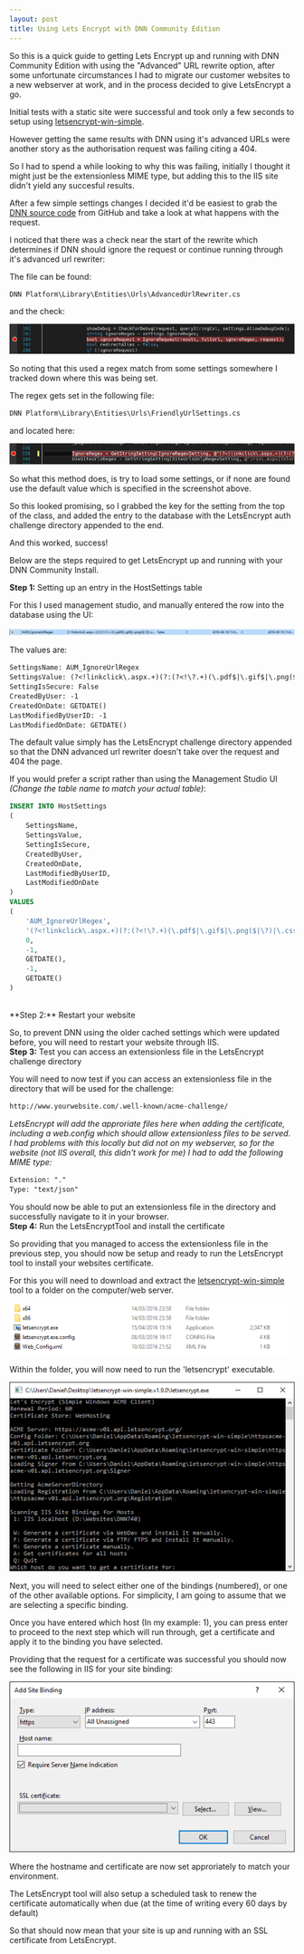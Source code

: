 ```yaml
---
layout: post
title: Using Lets Encrypt with DNN Community Edition 
---
```


So this is a quick guide to getting Lets Encrypt up and running with DNN Community Edition with using the "Advanced" URL rewrite option, after some unfortunate circumstances I had to migrate our customer websites to a new webserver at work, and in the process decided to give LetsEncrypt a go.

Initial tests with a static site were successful and took only a few seconds to setup using [letsencrypt-win-simple](https://github.com/Lone-Coder/letsencrypt-win-simple).

However getting the same results with DNN using it's advanced URLs were another story as the authorisation request was failing citing a 404.

So I had to spend a while looking to why this was failing, initially I thought it might just be the extensionless MIME type, but adding this to the IIS site didn't yield any succesful results.

After a few simple settings changes I decided it'd be easiest to grab the [DNN source code](https://github.com/dnnsoftware/Dnn.Platform) from GitHub and take a look at what happens with the request.

I noticed that there was a check near the start of the rewrite which determines if DNN should ignore the request or continue running through it's advanced url rewriter:

The file can be found:  

```txt
DNN Platform\Library\Entities\Urls\AdvancedUrlRewriter.cs
```

and the check:

![ignore request](https://raw.githubusercontent.com/danielcirket/danielcirket.github.io/master/images/2016-04-20-DNN-Community-Lets-Encrypt/Ignore-Request.PNG)  

So noting that this used a regex match from some settings somewhere I tracked down where this was being set.

The regex gets set in the following file:

```txt
DNN Platform\Library\Entities\Urls\FriendlyUrlSettings.cs
```

and located here:

![ignore regex](https://raw.githubusercontent.com/danielcirket/danielcirket.github.io/master/images/2016-04-20-DNN-Community-Lets-Encrypt/Ignore-Regex.PNG)  

So what this method does, is try to load some settings, or if none are found use the default value which is specified in the screenshot above.

So this looked promising, so I grabbed the key for the setting from the top of the class, and added the entry to the database with the LetsEncrypt auth challenge directory appended to the end.

And this worked, success!

Below are the steps required to get LetsEncrypt up and running with your DNN Community Install.
<br>

**Step 1:** Setting up an entry in the HostSettings table  

For this I used management studio, and manually entered the row into the database using the UI:

![host settings entry](https://raw.githubusercontent.com/danielcirket/danielcirket.github.io/master/images/2016-04-20-DNN-Community-Lets-Encrypt/AUM_IgnoreUrlRegex.PNG)  

The values are:

```txt
SettingsName: AUM_IgnoreUrlRegex
SettingsValue: (?<!linkclick\.aspx.+)(?:(?<!\?.+)(\.pdf$|\.gif$|\.png($|\?)|\.css($|\?)|\.js($|\?)|\.jpg$|\.axd($|\?)|\.swf$|\.flv$|\.ico$|\.xml($|\?)|\.txt$|/\.well-known/acme-challenge/))
SettingIsSecure: False
CreatedByUser: -1
CreatedOnDate: GETDATE()
LastModifiedByUserID: -1
LastModifiedOnDate: GETDATE()
```  

The default value simply has the LetsEncrypt challenge directory appended so that the DNN advanced url rewriter doesn't take over the request and 404 the page.

If you would prefer a script rather than using the Management Studio UI _(Change the table name to match your actual table)_:

```sql
INSERT INTO HostSettings
(
    SettingsName,
    SettingsValue,
    SettingIsSecure,
    CreatedByUser,
    CreatedOnDate,
    LastModifiedByUserID,
    LastModifiedOnDate
)
VALUES
(
    'AUM_IgnoreUrlRegex',
    '(?<!linkclick\.aspx.+)(?:(?<!\?.+)(\.pdf$|\.gif$|\.png($|\?)|\.css($|\?)|\.js($|\?)|\.jpg$|\.axd($|\?)|\.swf$|\.flv$|\.ico$|\.xml($|\?)|\.txt$|/\.well-known/acme-challenge/))',
    0,
    -1,
    GETDATE(),
    -1,
    GETDATE()
)
```
<br>
**Step 2:** Restart your website

So, to prevent DNN using the older cached settings which were updated before, you will need to restart your website through IIS.
<br>
**Step 3:** Test you can access an extensionless file in the LetsEncrypt challenge directory

You will need to now test if you can access an extensionless file in the directory that will be used for the challenge:

```txt
http://www.yourwebsite.com/.well-known/acme-challenge/
```

*LetsEncrypt will add the approriate files here when adding the certificate, including a web.config which should allow extensionless files to be served. I had problems with this locally but did not on my webserver, so for the website (not IIS overall, this didn't work for me) I had to add the following MIME type:*

```txt
Extension: "."
Type: "text/json"
``` 

You should now be able to put an extensionless file in the directory and successfully navigate to it in your browser.
<br>
**Step 4:** Run the LetsEncryptTool and install the certificate

So providing that you managed to access the extensionless file in the previous step, you should now be setup and ready to run the LetsEncrypt tool to install your websites certificate.

For this you will need to download and extract the [letsencrypt-win-simple](https://github.com/Lone-Coder/letsencrypt-win-simple) tool to a folder on the computer/web server.

![LetsEncrypt Tool Folder](https://raw.githubusercontent.com/danielcirket/danielcirket.github.io/master/images/2016-04-20-DNN-Community-Lets-Encrypt/lets-encrypt-tool-folder.PNG)  

Within the folder, you will now need to run the 'letsencrypt' executable.

![LetsEncrypt Tool Step 1](https://raw.githubusercontent.com/danielcirket/danielcirket.github.io/master/images/2016-04-20-DNN-Community-Lets-Encrypt/lets-encrypt-tool-running-step1.PNG) 

Next, you will need to select either one of the bindings (numbered), or one of the other available options. For simplicity, I am going to assume that we are selecting a specific binding.

Once you have entered which host (In my example: 1), you can press enter to proceed to the next step which will run through, get a certificate and apply it to the binding you have selected.

Providing that the request for a certificate was successful you should now see the following in IIS for your site binding:

![IIS after certificate install](https://raw.githubusercontent.com/danielcirket/danielcirket.github.io/master/images/2016-04-20-DNN-Community-Lets-Encrypt/iis-after-install.png) 

Where the hostname and certificate are now set approriately to match your environment.

The LetsEncrypt tool will also setup a scheduled task to renew the certificate automatically when due (at the time of writing every 60 days by default)

So that should now mean that your site is up and running with an SSL certificate from LetsEncrypt.
<br>

